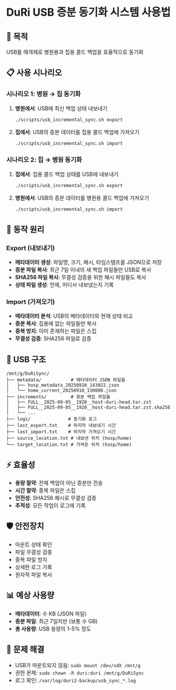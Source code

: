 # DuRi USB 증분 동기화 시스템 사용법

## 🎯 목적
USB를 매개체로 병원용과 집용 콜드 백업을 효율적으로 동기화

## 📋 사용 시나리오

### 시나리오 1: 병원 → 집 동기화
1. **병원에서**: USB에 최신 백업 상태 내보내기
   ```bash
   ./scripts/usb_incremental_sync.sh export
   ```

2. **집에서**: USB의 증분 데이터를 집용 콜드 백업에 가져오기
   ```bash
   ./scripts/usb_incremental_sync.sh import
   ```

### 시나리오 2: 집 → 병원 동기화
1. **집에서**: 집용 콜드 백업 상태를 USB에 내보내기
   ```bash
   ./scripts/usb_incremental_sync.sh export
   ```

2. **병원에서**: USB의 증분 데이터를 병원용 콜드 백업에 가져오기
   ```bash
   ./scripts/usb_incremental_sync.sh import
   ```

## 🔄 동작 원리

### Export (내보내기)
- **메타데이터 생성**: 파일명, 크기, 해시, 타임스탬프를 JSON으로 저장
- **증분 파일 복사**: 최근 7일 이내의 새 백업 파일들만 USB로 복사
- **SHA256 파일 복사**: 무결성 검증을 위한 해시 파일들도 복사
- **상태 파일 생성**: 언제, 어디서 내보냈는지 기록

### Import (가져오기)
- **메타데이터 분석**: USB의 메타데이터와 현재 상태 비교
- **증분 복사**: 집용에 없는 파일들만 복사
- **중복 방지**: 이미 존재하는 파일은 스킵
- **무결성 검증**: SHA256 파일로 검증

## 📁 USB 구조
```
/mnt/g/DuRiSync/
├── metadata/           # 메타데이터 JSON 파일들
│   ├── hosp_metadata_20250910_143022.json
│   └── home_current_20250910_150000.json
├── increments/         # 증분 백업 파일들
│   ├── FULL__2025-09-05__1920__host-duri-head.tar.zst
│   ├── FULL__2025-09-05__1920__host-duri-head.tar.zst.sha256
│   └── ...
├── logs/              # 동기화 로그
├── last_export.txt    # 마지막 내보내기 시간
├── last_import.txt    # 마지막 가져오기 시간
├── source_location.txt # 내보낸 위치 (hosp/home)
└── target_location.txt # 가져온 위치 (hosp/home)
```

## ⚡ 효율성
- **용량 절약**: 전체 백업이 아닌 증분만 전송
- **시간 절약**: 중복 파일은 스킵
- **안전성**: SHA256 해시로 무결성 검증
- **추적성**: 모든 작업이 로그에 기록

## 🛡️ 안전장치
- 마운트 상태 확인
- 파일 무결성 검증
- 중복 파일 방지
- 상세한 로그 기록
- 원자적 파일 복사

## 📊 예상 사용량
- **메타데이터**: 수 KB (JSON 파일)
- **증분 파일**: 최근 7일치만 (보통 수 GB)
- **총 사용량**: USB 용량의 1-5% 정도

## 🔧 문제 해결
- USB가 마운트되지 않음: `sudo mount /dev/sdX /mnt/g`
- 권한 문제: `sudo chown -R duri:duri /mnt/g/DuRiSync`
- 로그 확인: `/var/log/duri2-backup/usb_sync_*.log`
